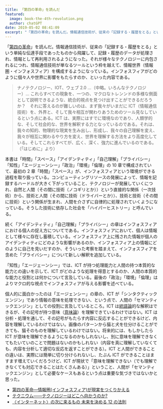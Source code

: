 ```yaml
---
title: 「第四の革命」を読んだ
featured:
  image: book-the-4th-revolution.png
  author: chatGPT
date: 2019-05-02 08:41:09
excerpt: "「第四の革命」を読んだ。情報通信技術が、従来の「記録する・履歴をとる」という単純な伝達手段であったものから飛躍して、記録・履歴のデータが処理され、情報として再利用されるようになった。それが様々なテクノロジーに内包されるにつれ、情報通信技術が単なるツールという枠を越えて、情報世界（情報圏・インフォスフィア）を構成するようになっている。インフォスフィアがどのように個々人や世界に影響をもたらすのか、といった内容である。"
---
```


「[第四の革命](https://www.shin-yo-sha.co.jp/mokuroku/books/978-4-7885-1522-2.htm)」を読んだ。情報通信技術が、従来の「記録する・履歴をとる」という単純な伝達手段であったものから飛躍して、記録・履歴のデータが処理され、情報として再利用されるようになった。それが様々なテクノロジーに内包されるにつれ、情報通信技術が単なるツールという枠を越えて、情報世界（情報圏・インフォスフィア）を構成するようになっている。インフォスフィアがどのように個々人や世界に影響をもたらすのか、といった内容である。

> ナノテクノロジー、IOT、ウェブ 2.0 …（中略。いろんなテクノロジー）… これらすべての現象を、一つの、マクロなトレンンドの多様な側面として説明できるような、統合的視点を見つけ出すことができるだろうか？　それに答えるのが難しいのは、まず我々がいまだに ICT（情報通信技術）を、外界と、そして我々相互が関わりあうためのツール見なしているという点にある。ICT は、実際にはすでに環境なのであり、人類学的な、そして社会的な、世界を解釈する力となっているのである。それは、我々の知的、物理的な現実を生み出し、形成し、我々の自己理解を変え、我々が相互に関わるやり方を変え、世界を理解する方法をより高度化している。そしてこれらすべてが、広く、深く、強力に進んでいるのである。（「はじめに」より）

本書は「時間」「スペース」「アイデンティティ」「自己理解」「プライバシー」「知性」「エージェーンシー」「政治」「環境」「倫理」の 10 章で構成されていて、最初の 2 章「時間」「スペース」が、インフォスフィアという環境ができる過程を取り扱っている。コンピューティングリソースの発展によって、情報を記録するハードルが大きく下がっていること、テクノロジーが発展していくにつれ、自然と人間（その間に技術（ノコギリとか））という直接的な関係（一次技術）から、技術と人間（その間に技術（ドライバーとか））、技術と技術（その間に技術）という関係が生まれ、人間を介さずに自律的に処理されていくようになっている。そうした技術に依存した社会を「ハイパーヒストリー」と呼んでいる。

続く「アイデンティティ」「自己理解」「プライバシー」の章はインフォスフィアにおける個人の捉え方についてである。インフォスフィアにおいて、個人は情報として様々に存在し蓄積している。インフォスフィア上に残された情報が個人のアイデンティティにどのような影響があるのか、インフォスフィア上の情報にどのように自己を見いだすのか、そういった考察を踏まえて、インフォスフィアを含めた「プライバシー」について新しい解釈を追加している。

「知性」「エージェーンシー」では、ICT が持つ処理能力と人間の持つ本質的な能力との違いを示して、ICT がどのような処理を得意とするのか、人間の本質的な能力と役割とは何かについて言及している。最後の「政治」「環境」「倫理」はよりマクロ的な視点でインフォスフィアが与える影響を述べている。

個人的に面白かったのは「エージェンシー」の章の、ICT が「シンタクティックエンジン」であり情報の意味を処理できない、という点で、人間の「セマンティックエンジン」としての役割に言及しているところ。ICT は[統語論](https://ja.wikipedia.org/wiki/%E7%B5%B1%E8%AA%9E%E8%AB%96)的な解釈はできるが、その記号が持つ意味（[意味論](https://ja.wikipedia.org/wiki/%E6%84%8F%E5%91%B3%E8%AB%96)）を理解できているわけではない。ICT は分析・処理を通して、その記号がもたらす内容に反応することができるけど、内容を理解しているわけではない。画像のパターンから猫と犬を仕分けることができても、猫そのものを理解しているわけではない。将来的には、もしかしたら ICT が意味を理解できるようになるのかもしれないし、別に意味を理解できなくてもたいていのことで問題はないのかもしれない（内容を真に理解していなくても、内容を分析して適切な反応を返すことができる）。ICT と人間ができることの違いは、実際には簡単に切り分けられないし、たぶん ICT ができることはますます増えていくだろうけど、ICT が現状で「意味を理解できない（でも理解できなくても対応できることはたくさんある）」ということ、人間が「セマンティックエンジン」として必要なケースもあるという点は重要な気づきではないかと思った。

- [第四の革命―情報圏(インフォスフィア)が現実をつくりかえる ](https://amzn.to/2vvEEAN)
- [テクニウム――テクノロジーはどこへ向かうのか?](https://amzn.to/2LeF3SV)
- [〈インターネット〉の次に来るもの 未来を決める 12 の法則](https://amzn.to/2V6HGe2)
